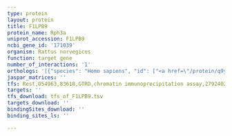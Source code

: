 ```yaml
---
type: protein
layout: protein
title: F1LPB9
protein_name: Rph3a
uniprot_accession: F1LPB9
ncbi_gene_id: '171039'
organism: Rattus norvegicus
function: target gene
number_of_interactions: '1'
orthologs: '[{"species": "Homo sapiens", "id": ["<a href=\"/protein/q9y2j0\">Q9Y2J0</a>"]}, {"species": "Danio rerio", "id": ["A0A140LH42"]}, {"species": "Mus musculus", "id": ["<a href=\"/protein/p47708\">P47708</a>"]}, {"species": "Drosophila melanogaster", "id": ["Q9VUJ6"]}]'
jaspar_matrices: ''
tfs: Rest,O54963,83618,GTRD,chromatin immunoprecipitation assay,27924024%5Buid%5D,No
targets: ''
tfs_download: tfs_of_F1LPB9.tsv
targets_download: ''
bindingSites_download: ''
binding_sites_ls: ''

---
```

